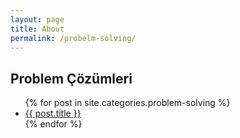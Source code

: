 ```yaml
---
layout: page
title: About
permalink: /probelm-solving/
---
```

## Problem Çözümleri
<ul>
  {% for post in site.categories.problem-solving %}
    <li>
      <a href="{{ post.url }}">{{ post.title }}</a>
    </li>
  {% endfor %}
</ul>